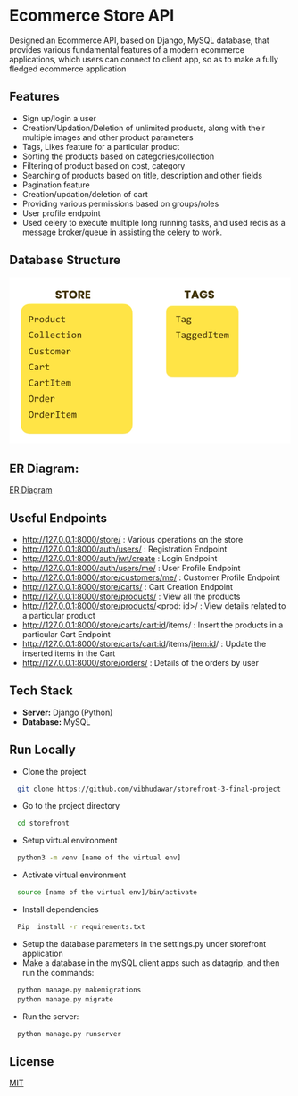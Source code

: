 
# Ecommerce Store API

Designed an Ecommerce API, based on Django, MySQL database, that provides various fundamental features of a modern ecommerce applications, which users can connect to client app, so as to make a fully fledged ecommerce application



## Features

- Sign up/login a user
- Creation/Updation/Deletion of unlimited products, along with their multiple images and other product parameters
- Tags, Likes feature for a particular product
- Sorting the products based on categories/collection
- Filtering of product based on cost, category
- Searching of products based on title, description and other fields
- Pagination feature
- Creation/updation/deletion of cart
- Providing various permissions based on groups/roles
- User profile endpoint
- Used celery to execute multiple long running tasks, and used redis as a message broker/queue in assisting the celery to work.


## Database Structure
<p align="center">
  <img src="screenshots/db_structure.png" width="1000">
</p>

## ER Diagram:
[ER Diagram](https://drive.google.com/file/d/1wwywakU1TYU3B6axd5d7H0hoVutDYBYS/view?usp=sharing)


## Useful Endpoints
- http://127.0.0.1:8000/store/ : Various operations on the store
- http://127.0.0.1:8000/auth/users/ : Registration Endpoint
- http://127.0.0.1:8000/auth/jwt/create : Login Endpoint
- http://127.0.0.1:8000/auth/users/me/ : User Profile Endpoint
- http://127.0.0.1:8000/store/customers/me/ : Customer Profile Endpoint
- http://127.0.0.1:8000/store/carts/ : Cart Creation Endpoint
- http://127.0.0.1:8000/store/products/ : View all the products
- http://127.0.0.1:8000/store/products/<prod: id>/ : View details related to a particular product
- http://127.0.0.1:8000/store/carts/<cart:id>/items/ : Insert the products in a particular Cart Endpoint
- http://127.0.0.1:8000/store/carts/<cart:id>/items/<item:id>/ : Update the inserted items in the Cart
- http://127.0.0.1:8000/store/orders/ : Details of the orders by user


## Tech Stack

- **Server:** Django (Python)
- **Database:** MySQL


## Run Locally

- Clone the project

```bash
  git clone https://github.com/vibhudawar/storefront-3-final-project
```

- Go to the project directory

```bash
  cd storefront
```

- Setup virtual environment
```bash
  python3 -m venv [name of the virtual env]
```

- Activate virtual environment
```bash
  source [name of the virtual env]/bin/activate
```

- Install dependencies

```bash
  Pip  install -r requirements.txt
```

- Setup the database parameters in the settings.py under storefront application
- Make a database in the mySQL client apps such as datagrip, and then run the commands:
```bash
  python manage.py makemigrations
  python manage.py migrate
```
- Run the server:
```bash
  python manage.py runserver
```




## License

[MIT](https://choosealicense.com/licenses/mit/)

